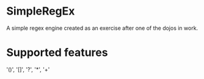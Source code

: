 # SimpleRegEx
A simple regex engine created as an exercise after one of the dojos in work.

# Supported features
 '()', '[]', '?', '*', '+'

